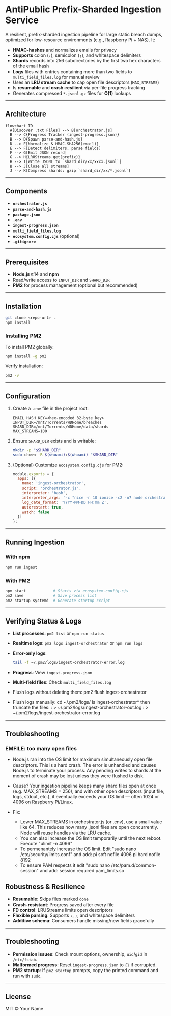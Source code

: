 # AntiPublic Prefix-Sharded Ingestion Service

A resilient, prefix-sharded ingestion pipeline for large static breach dumps, optimized for low-resource environments (e.g., Raspberry Pi + NAS). It:

- **HMAC-hashes** and normalizes emails for privacy  
- **Supports** colon (`:`), semicolon (`;`), and whitespace delimiters  
- **Shards** records into 256 subdirectories by the first two hex characters of the email hash  
- **Logs** files with entries containing more than two fields to `multi_field_files.log` for manual review  
- Uses an **LRU stream cache** to cap open file descriptors (`MAX_STREAMS`)  
- Is **resumable** and **crash-resilient** via per-file progress tracking  
- Generates compressed `*.jsonl.gz` files for **O(1)** lookups  

---

## Architecture

```mermaid
flowchart TD
  A[Discover .txt Files] --> B[orchestrator.js]
  B --> C{Progress Tracker (ingest-progress.json)}
  B --> D{Spawn parse-and-hash.js}
  D --> E[Normalize & HMAC-SHA256(email)]
  E --> F[Detect delimiters, parse fields]
  F --> G[Emit JSON record]
  G --> H{LRUStreams.get(prefix)}
  H --> I[Write JSONL to `shard_dir/xx/xxxx.jsonl`]
  B --> J[Close all streams]
  J --> K[Compress shards: gzip `shard_dir/xx/*.jsonl`]
```

---

## Components

- **`orchestrator.js`**  
- **`parse-and-hash.js`**  
- **`package.json`**  
- **`.env`**  
- **`ingest-progress.json`**  
- **`multi_field_files.log`**  
- **`ecosystem.config.cjs`** (optional)  
- **`.gitignore`**

---

## Prerequisites

- **Node.js ≥14** and **npm**  
- Read/write access to `INPUT_DIR` and `SHARD_DIR`  
- **PM2** for process management (optional but recommended)  

---

## Installation

```bash
git clone <repo-url> .
npm install
```

### Installing PM2

To install PM2 globally:

```bash
npm install -g pm2
```

Verify installation:

```bash
pm2 -v
```

---

## Configuration

1. Create a `.env` file in the project root:

   ```dotenv
   EMAIL_HASH_KEY=<hex-encoded 32-byte key>
   INPUT_DIR=/mnt/Torrents/WDHome/breaches
   SHARD_DIR=/mnt/Torrents/WDHome/data/shards
   MAX_STREAMS=100
   ```
2. Ensure `SHARD_DIR` exists and is writable:

   ```bash
   mkdir -p "$SHARD_DIR"
   sudo chown -R $(whoami):$(whoami) "$SHARD_DIR"
   ```

3. (Optional) Customize `ecosystem.config.cjs` for PM2:

   ```js
   module.exports = {
     apps: [{
       name: 'ingest-orchestrator',
       script: 'orchestrator.js',
       interpreter: 'bash',
       interpreter_args: '-c "nice -n 10 ionice -c2 -n7 node orchestrator.js"',
       log_date_format: 'YYYY-MM-DD HH:mm Z',
       autorestart: true,
       watch: false
     }]
   };
   ```

---

## Running Ingestion

### With npm

```bash
npm run ingest
```

### With PM2

```bash
npm start            # Starts via ecosystem.config.cjs
pm2 save             # Save process list
pm2 startup systemd  # Generate startup script
```

---

## Verifying Status & Logs

- **List processes**: `pm2 list` or `npm run status`  
- **Realtime logs**: `pm2 logs ingest-orchestrator` or `npm run logs`  
- **Error-only logs**:

  ```bash
  tail -f ~/.pm2/logs/ingest-orchestrator-error.log
  ```

- **Progress**: View `ingest-progress.json`  
- **Multi-field files**: Check `multi_field_files.log`  
- Flush logs without deleting them: pm2 flush ingest-orchestrator
- Flush logs manually:
cd ~/.pm2/logs/
ls ingest-orchestrator*
then truncate the files:
: > ~/.pm2/logs/ingest-orchestrator-out.log
: > ~/.pm2/logs/ingest-orchestrator-error.log

---

## Troubleshooting

### EMFILE: too many open files

- Node.js ran into the OS limit for maximum simultaneously open file descriptors. This is a hard crash. The error is unhandled and causes Node.js to terminate your process. Any pending writes to shards at the moment of crash may be lost unless they were flushed to disk.

- Cause? Your ingestion pipeline keeps many shard files open at once (e.g. MAX_STREAMS = 256), and with other open descriptors (input file, logs, stdout, etc.), it eventually exceeds your OS limit — often 1024 or 4096 on Raspberry Pi/Linux.

- Fix:
  - Lower MAX_STREAMS in orchestrator.js (or .env), use a small value like 64. This reduces how many .jsonl files are open concurrently. Node will reuse handles via the LRU cache.
  - You can also increase the OS limit temporarily until the next reboot. Execute "ulimit -n 4096"
  - To permenantely increase the OS limit. Edit "sudo nano /etc/security/limits.conf" and add:
      pi soft nofile 4096
      pi hard nofile 8192
  - To ensure PAM respects it edit "sudo nano /etc/pam.d/common-session" and add:
      session required pam_limits.so




## Robustness & Resilience

- **Resumable**: Skips files marked `done`  
- **Crash-resistant**: Progress saved after every file  
- **FD control**: LRUStreams limits open descriptors  
- **Flexible parsing**: Supports `:`, `;`, and whitespace delimiters  
- **Additive schema**: Consumers handle missing/new fields gracefully  

---

## Troubleshooting

- **Permission issues**: Check mount options, ownership, `uid`/`gid` in `/etc/fstab`.  
- **Malformed progress**: Reset `ingest-progress.json` to `{}` if corrupted.  
- **PM2 startup**: If `pm2 startup` prompts, copy the printed command and run with `sudo`.  

---

## License

MIT © Your Name
